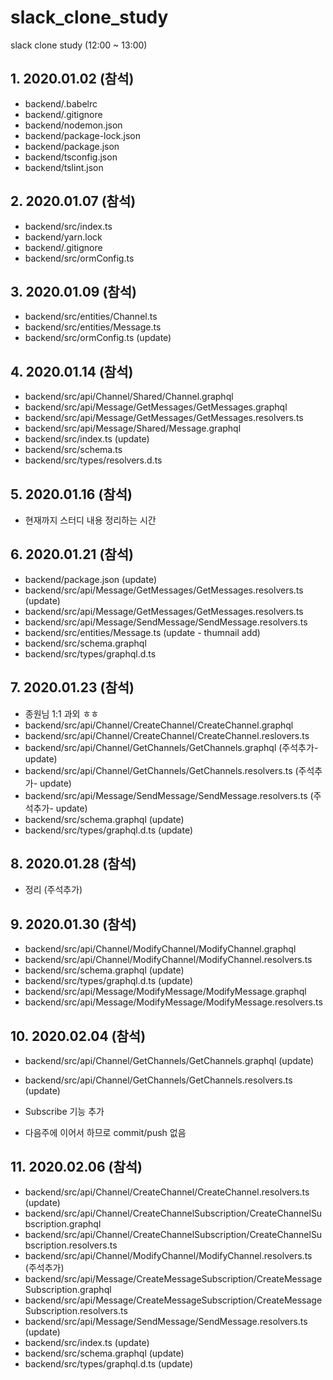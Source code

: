 # slack_clone_study
slack clone study (12:00 ~ 13:00)

## 1. 2020.01.02 (참석)
- backend/.babelrc
- backend/.gitignore
- backend/nodemon.json
- backend/package-lock.json
- backend/package.json
- backend/tsconfig.json
- backend/tslint.json

## 2. 2020.01.07 (참석)
- backend/src/index.ts
- backend/yarn.lock
- backend/.gitignore
- backend/src/ormConfig.ts

## 3. 2020.01.09 (참석)
- backend/src/entities/Channel.ts
- backend/src/entities/Message.ts
- backend/src/ormConfig.ts (update)

## 4. 2020.01.14 (참석)
- backend/src/api/Channel/Shared/Channel.graphql
- backend/src/api/Message/GetMessages/GetMessages.graphql
- backend/src/api/Message/GetMessages/GetMessages.resolvers.ts
- backend/src/api/Message/Shared/Message.graphql
- backend/src/index.ts (update)
- backend/src/schema.ts
- backend/src/types/resolvers.d.ts

## 5. 2020.01.16 (참석)
- 현재까지 스터디 내용 정리하는 시간

## 6. 2020.01.21 (참석)
- backend/package.json (update)
- backend/src/api/Message/GetMessages/GetMessages.resolvers.ts (update)
- backend/src/api/Message/GetMessages/GetMessages.resolvers.ts
- backend/src/api/Message/SendMessage/SendMessage.resolvers.ts
- backend/src/entities/Message.ts (update - thumnail add)
- backend/src/schema.graphql
- backend/src/types/graphql.d.ts

## 7. 2020.01.23 (참석)
- 종원님 1:1 과외 ㅎㅎ
- backend/src/api/Channel/CreateChannel/CreateChannel.graphql
- backend/src/api/Channel/CreateChannel/CreateChannel.reslovers.ts
- backend/src/api/Channel/GetChannels/GetChannels.graphql (주석추가- update)
- backend/src/api/Channel/GetChannels/GetChannels.resolvers.ts (주석추가- update)
- backend/src/api/Message/SendMessage/SendMessage.resolvers.ts (주석추가- update)
- backend/src/schema.graphql (update)
- backend/src/types/graphql.d.ts (update)

## 8. 2020.01.28 (참석)
- 정리 (주석추가)

## 9. 2020.01.30 (참석)
- backend/src/api/Channel/ModifyChannel/ModifyChannel.graphql
- backend/src/api/Channel/ModifyChannel/ModifyChannel.resolvers.ts
- backend/src/schema.graphql (update)
- backend/src/types/graphql.d.ts (update)
- backend/src/api/Message/ModifyMessage/ModifyMessage.graphql
- backend/src/api/Message/ModifyMessage/ModifyMessage.resolvers.ts

## 10. 2020.02.04 (참석)
- backend/src/api/Channel/GetChannels/GetChannels.graphql (update)
- backend/src/api/Channel/GetChannels/GetChannels.resolvers.ts (update)

- Subscribe 기능 추가
- 다음주에 이어서 하므로 commit/push 없음

## 11. 2020.02.06 (참석)
- backend/src/api/Channel/CreateChannel/CreateChannel.resolvers.ts (update)
- backend/src/api/Channel/CreateChannelSubscription/CreateChannelSubscription.graphql
- backend/src/api/Channel/CreateChannelSubscription/CreateChannelSubscription.resolvers.ts
- backend/src/api/Channel/ModifyChannel/ModifyChannel.resolvers.ts (주석추가)
- backend/src/api/Message/CreateMessageSubscription/CreateMessageSubscription.graphql
- backend/src/api/Message/CreateMessageSubscription/CreateMessageSubscription.resolvers.ts
- backend/src/api/Message/SendMessage/SendMessage.resolvers.ts (update)
- backend/src/index.ts (update)
- backend/src/schema.graphql (update)
- backend/src/types/graphql.d.ts (update)

